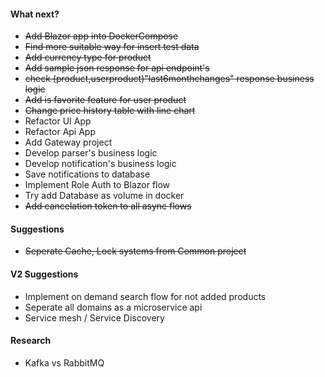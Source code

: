 #### What next?
* ~~Add Blazor app into DockerCompose~~
* ~~Find more suitable way for insert test data~~
* ~~Add currency type for product~~
* ~~Add sample json response for api endpoint's~~
* ~~check (product,userproduct)"last6monthchanges" response business logic~~
* ~~Add is favorite feature for user product~~
* ~~Change price history table with line chart~~
* Refactor UI App
* Refactor Api App
* Add Gateway project
* Develop parser's business logic
* Develop notification's business logic
* Save notifications to database
* Implement Role Auth to Blazor flow 
* Try add Database as volume in docker 
* ~~Add cancelation token to all async flows~~


#### Suggestions
* ~~Seperate Cache, Lock systems from Common project~~


#### V2 Suggestions
* Implement on demand search flow for not added products
* Seperate all domains as a microservice api
* Service mesh / Service Discovery

#### Research
* Kafka vs RabbitMQ